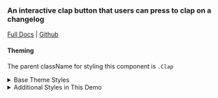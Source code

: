 ### An interactive clap button that users can press to clap on a changelog

[Full Docs](https://laughing-train-834032fc.pages.github.io/?path=/docs/components-clap) | [Github](https://github.com/pinpt/react/tree/master/src/components/Clap)

#### Theming

The parent className for styling this component is `.Clap`

<details>
	<summary>Base Theme Styles</summary>

```css
.Clap.wrapper {
	position: relative;
	cursor: pointer;
	display: flex;
	align-items: center;
}

.Clap.icon {
	display: inline-flex;
	align-items: center;
	justify-content: center;
	transition: color 0.2s;
}

.Clap.counter {
	opacity: 0;
	margin-left: 1rem;
	transition: opacity 0.2s;
}

.Clap.counter.active {
	opacity: 1;
}

.Clap.notice {
	opacity: 0;
	position: absolute;
	background-color: black;
	border-radius: 20px;
	color: white;
	user-select: none;
	transition: all 0.2s;
	left: 0rem;
	padding: 2px 10px;
}

.Clap.notice.active {
	opacity: 1;
	left: 3rem;
}
```

</details>

<details>
	<summary>Additional Styles in This Demo</summary>

```css
.Clap.icon {
	color: gray;
}

.Clap.icon.active {
	color: purple;
}

.Clap.counter {
	color: gray;
}
```

</details>
